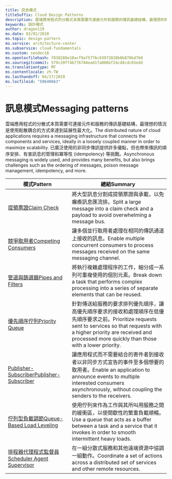 ```yaml
---
title: 訊息模式
titleSuffix: Cloud Design Patterns
description: 雲端應用程式的分散式本質需要可連接元件和服務的傳訊基礎結構，最理想的情況是使用鬆散耦合的方式來達到延展性最大化。 已廣泛使用的非同步傳訊提供許多優點，但也帶來傳訊的順序安排、有害訊息的管理和冪等性 (idempotency) 等挑戰。
keywords: 設計模式
author: dragon119
ms.date: 03/01/2018
ms.topic: design-pattern
ms.service: architecture-center
ms.subservice: cloud-fundamentals
ms.custom: seodec18
ms.openlocfilehash: f838288e10acf9af5776c93972028b6b878bd7b0
ms.sourcegitcommit: 579c39ff4b776704ead17a006bf24cd4cdc65edd
ms.translationtype: MT
ms.contentlocale: zh-TW
ms.lasthandoff: 04/17/2019
ms.locfileid: "59640663"
---
```

# <a name="messaging-patterns"></a><span data-ttu-id="0860b-105">訊息模式</span><span class="sxs-lookup"><span data-stu-id="0860b-105">Messaging patterns</span></span>

<span data-ttu-id="0860b-106">雲端應用程式的分散式本質需要可連接元件和服務的傳訊基礎結構，最理想的情況是使用鬆散耦合的方式來達到延展性最大化。</span><span class="sxs-lookup"><span data-stu-id="0860b-106">The distributed nature of cloud applications requires a messaging infrastructure that connects the components and services, ideally in a loosely coupled manner in order to maximize scalability.</span></span> <span data-ttu-id="0860b-107">已廣泛使用的非同步傳訊提供許多優點，但也帶來傳訊的順序安排、有害訊息的管理和冪等性 (idempotency) 等挑戰。</span><span class="sxs-lookup"><span data-stu-id="0860b-107">Asynchronous messaging is widely used, and provides many benefits, but also brings challenges such as the ordering of messages, poison message management, idempotency, and more.</span></span>

| <span data-ttu-id="0860b-108">模式</span><span class="sxs-lookup"><span data-stu-id="0860b-108">Pattern</span></span> | <span data-ttu-id="0860b-109">總結</span><span class="sxs-lookup"><span data-stu-id="0860b-109">Summary</span></span> |
| ------- | ------- |
| [<span data-ttu-id="0860b-110">提領票證</span><span class="sxs-lookup"><span data-stu-id="0860b-110">Claim Check</span></span>](../claim-check.md) | <span data-ttu-id="0860b-111">將大型訊息分割成提領票證與承載，以免癱瘓訊息匯流排。</span><span class="sxs-lookup"><span data-stu-id="0860b-111">Split a large message into a claim check and a payload to avoid overwhelming a message bus.</span></span> |
| [<span data-ttu-id="0860b-112">競爭取用者</span><span class="sxs-lookup"><span data-stu-id="0860b-112">Competing Consumers</span></span>](../competing-consumers.md) | <span data-ttu-id="0860b-113">讓多個並行取用者處理在相同的傳訊通道上接收的訊息。</span><span class="sxs-lookup"><span data-stu-id="0860b-113">Enable multiple concurrent consumers to process messages received on the same messaging channel.</span></span> |
| [<span data-ttu-id="0860b-114">管道與篩選器</span><span class="sxs-lookup"><span data-stu-id="0860b-114">Pipes and Filters</span></span>](../pipes-and-filters.md) | <span data-ttu-id="0860b-115">將執行複雜處理程序的工作，細分成一系列可重複使用的個別元素。</span><span class="sxs-lookup"><span data-stu-id="0860b-115">Break down a task that performs complex processing into a series of separate elements that can be reused.</span></span> |
| [<span data-ttu-id="0860b-116">優先順序佇列</span><span class="sxs-lookup"><span data-stu-id="0860b-116">Priority Queue</span></span>](../priority-queue.md) | <span data-ttu-id="0860b-117">針對傳送給服務的要求排列優先順序，讓高優先順序要求的接收和處理順序在低優先順序要求之前。</span><span class="sxs-lookup"><span data-stu-id="0860b-117">Prioritize requests sent to services so that requests with a higher priority are received and processed more quickly than those with a lower priority.</span></span> |
| [<span data-ttu-id="0860b-118">Publisher-Subscriber</span><span class="sxs-lookup"><span data-stu-id="0860b-118">Publisher-Subscriber</span></span>](../publisher-subscriber.md) | <span data-ttu-id="0860b-119">讓應用程式而不需要結合的寄件者到接收者以非同步方式宣告的事件至多個想要的取用者。</span><span class="sxs-lookup"><span data-stu-id="0860b-119">Enable an application to announce events to multiple interested consumers asynchronously, without coupling the senders to the receivers.</span></span> |
| [<span data-ttu-id="0860b-120">佇列型負載調節</span><span class="sxs-lookup"><span data-stu-id="0860b-120">Queue-Based Load Leveling</span></span>](../queue-based-load-leveling.md) | <span data-ttu-id="0860b-121">使用佇列來作為工作與其所叫用服務之間的緩衝區，以使間歇性的繁重負載順暢。</span><span class="sxs-lookup"><span data-stu-id="0860b-121">Use a queue that acts as a buffer between a task and a service that it invokes in order to smooth intermittent heavy loads.</span></span> |
| [<span data-ttu-id="0860b-122">排程器代理程式監督員</span><span class="sxs-lookup"><span data-stu-id="0860b-122">Scheduler Agent Supervisor</span></span>](../scheduler-agent-supervisor.md) | <span data-ttu-id="0860b-123">在一組分散式服務和其他遠端資源中協調一組動作。</span><span class="sxs-lookup"><span data-stu-id="0860b-123">Coordinate a set of actions across a distributed set of services and other remote resources.</span></span> |
